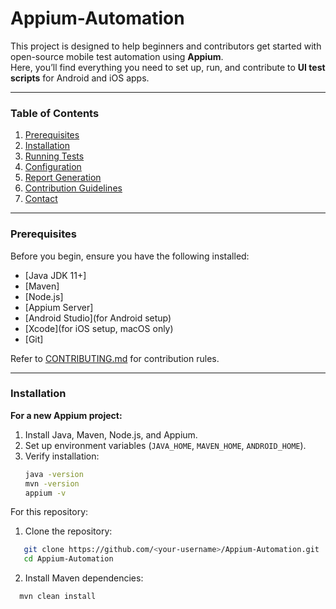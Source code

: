 # Appium-Automation

This project is designed to help beginners and contributors get started with open-source mobile test automation using **Appium**.  
Here, you’ll find everything you need to set up, run, and contribute to **UI test scripts** for Android and iOS apps.  

---

### Table of Contents

1. [Prerequisites](#prerequisites)  
2. [Installation](#installation)  
3. [Running Tests](#running-tests)  
4. [Configuration](#configuration)  
5. [Report Generation](#report-generation)  
6. [Contribution Guidelines](#contribution-guidelines)  
7. [Contact](#contact)  

---

### Prerequisites  

Before you begin, ensure you have the following installed:  

- [Java JDK 11+]
- [Maven]
- [Node.js] 
- [Appium Server] 
- [Android Studio](for Android setup)  
- [Xcode](for iOS setup, macOS only)  
- [Git]

Refer to [CONTRIBUTING.md](./CONTRIBUTING.md) for contribution rules.  

---

### Installation  

**For a new Appium project:**  

1. Install Java, Maven, Node.js, and Appium.  
2. Set up environment variables (`JAVA_HOME`, `MAVEN_HOME`, `ANDROID_HOME`).  
3. Verify installation:  
   ```bash
   java -version
   mvn -version
   appium -v
For this repository:
1. Clone the repository:
```bash
   git clone https://github.com/<your-username>/Appium-Automation.git
   cd Appium-Automation
   ```
2. Install Maven dependencies:
```bash
  mvn clean install
   ```

